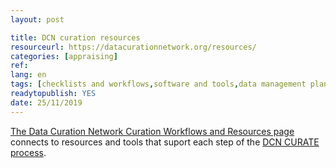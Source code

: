 ```yaml
---
layout: post 

title: DCN curation resources
resourceurl: https://datacurationnetwork.org/resources/
categories: [appraising]
ref: 
lang: en
tags: [checklists and workflows,software and tools,data management planning,data appraisal,data citation,research data licensing,scholarly impact]
readytopublish: YES
date: 25/11/2019
---
```

[The Data Curation Network Curation Workflows and Resources page](https://datacurationnetwork.org/resources/) connects to resources and tools that suport each step of the [DCN CURATE process](https://datacurationnetwork.org/home/resources/).